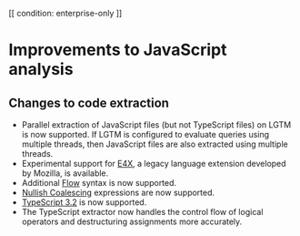 [[ condition: enterprise-only ]]

# Improvements to JavaScript analysis

## Changes to code extraction

* Parallel extraction of JavaScript files (but not TypeScript files) on LGTM is now supported. If LGTM is configured to evaluate queries using multiple threads, then JavaScript files are also extracted using multiple threads.
* Experimental support for [E4X](https://developer.mozilla.org/en-US/docs/Archive/Web/E4X), a legacy language extension developed by Mozilla, is available.
* Additional [Flow](https://flow.org/) syntax is now supported.
* [Nullish Coalescing](https://github.com/tc39/proposal-nullish-coalescing) expressions are now supported.
* [TypeScript 3.2](https://www.typescriptlang.org/docs/handbook/release-notes/typescript-3-2.html) is now supported.
* The TypeScript extractor now handles the control flow of logical operators and destructuring assignments more accurately.
